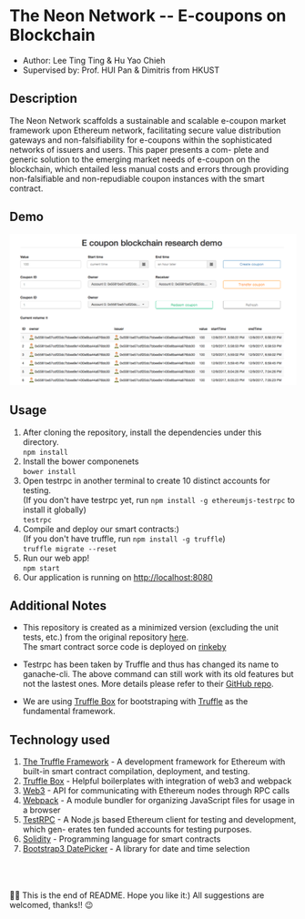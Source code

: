 # The Neon Network -- E-coupons on Blockchain 
* Author: Lee Ting Ting & Hu Yao Chieh
* Supervised by: Prof. HUI Pan & Dimitris from HKUST

## Description 
The Neon Network scaffolds a sustainable and scalable e-coupon market framework upon Ethereum network, facilitating secure value distribution gateways and non-falsifiability for e-coupons within the sophisticated networks of issuers and users. This paper presents a com- plete and generic solution to the emerging market needs of e-coupon on the blockchain, which entailed less manual costs and errors through providing non-falsifiable and non-repudiable coupon instances with the smart contract.

## Demo 
![demo img](img/demo.png)

## Usage
1. After cloning the repository, install the dependencies under this directory.<br>
`npm install`
2. Install the bower componenets <br>
`bower install`
3. Open testrpc in another terminal to create 10 distinct accounts for testing. <br>
(If you don't have testrpc yet, run `npm install -g ethereumjs-testrpc` to install it globally)<br>
`testrpc`
4. Compile and deploy our smart contracts:)<br>
(If you don't have truffle, run `npm install -g truffle`) <br>
`truffle migrate --reset`
5. Run our web app! <br>
`npm start`
6. Our application is running on [http://localhost:8080](http://localhost:8080)

## Additional Notes
* This repository is created as a minimized version (excluding the unit tests, etc.) from the original repository [here](https://github.com/yhuag/Ethereum-HyperIntelligent-Contract-Research). <br>
The smart contract sorce code is deployed on [rinkeby](https://rinkeby.etherscan.io/address/0x3a4b4259140988baaf9de41e95423052d9c0300e#code)

* Testrpc has been taken by Truffle and thus has changed its name to ganache-cli. The above command can still work with its old features but not the lastest ones. More details please refer to their [GitHub repo](https://github.com/trufflesuite/ganache-cli).

* We are using [Truffle Box](https://truffle-box.github.io) for bootstraping with [Truffle](https://github.com/trufflesuite/truffle) as the fundamental framework.

## Technology used
1. [The Truffle Framework](https://github.com/trufflesuite/truffle) - A development framework for Ethereum with built-in smart contract compilation, deployment, and testing.
2. [Truffle Box](https://truffle-box.github.io) - Helpful boilerplates with integration of web3 and webpack
3. [Web3](https://github.com/ethereum/wiki/wiki/JavaScript-API) - API for communicating with Ethereum nodes through RPC calls
4. [Webpack](https://github.com/webpack/webpack) - A module bundler for organizing JavaScript files for usage in a browser 
5. [TestRPC](https://www.npmjs.com/package/ethereumjs-testrpc) - A Node.js based Ethereum client for testing and development, which gen- erates ten funded accounts for testing purposes.
6. [Solidity](http://solidity.readthedocs.io) - Programming language for smart contracts
7. [Bootstrap3 DatePicker](http://eonasdan.github.io/bootstrap-datetimepicker/) - A library for date and time selection

<br>
<br>
<br>
🎉🎉 This is the end of README. Hope you like it:) All suggestions are welcomed, thanks!! 😉
